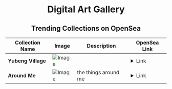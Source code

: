 <div align="center">

# Digital Art Gallery

## Trending Collections on OpenSea

| Collection Name                       | Image                                                                                     | Description                       | OpenSea Link                                                                                          |
|---------------------------------------|-------------------------------------------------------------------------------------------|-----------------------------------|--------------------------------------------------------------------------------------------------------|
| **Yubeng Village** | ![Image](https://i.seadn.io/s/raw/files/480a11ccdc28bfc8ff008da8cbc46426.jpg?w=500&auto=format?w=200&auto=format) |  | <details><summary>Link</summary>[Yubeng Village](https://opensea.io/collection/yubeng-village)</details> |
| **Around Me** | ![Image](https://i.seadn.io/s/raw/files/57a2dc4c03d4976485f4fe8bad329f1d.jpg?w=500&auto=format?w=200&auto=format) | the things around me | <details><summary>Link</summary>[Around Me](https://opensea.io/collection/around-me-9)</details> |

</div>
